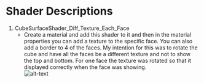# Shader Descriptions
1. CubeSurfaceShader_Diff_Texture_Each_Face
   - Create a material and add this shader to it and then in the material properties you can add a texture to the specific face. You can also add a border to 4 of the faces. My intention for this was to rotate the cube and have all the faces be a different texture and not to show the top and bottom. For one face the texture was rotated so that it displayed correctly when the face was showing.<br>
![alt-text](https://github.com/PurpleRayz/Unity_Scripts/edit/main/Shaders/common/images/Cube_Shader_Diff_Text_Each_Side.png "Cube Mat Image")
